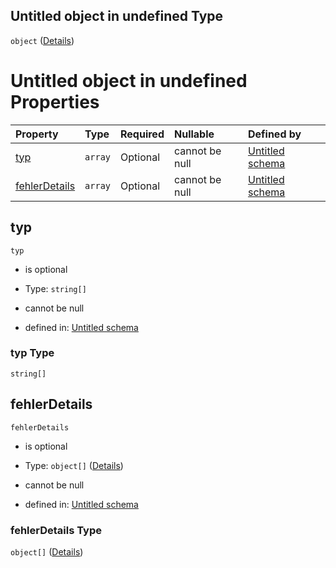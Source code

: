 ## Untitled object in undefined Type

`object` ([Details](fehler.md))

# Untitled object in undefined Properties

| Property                        | Type    | Required | Nullable       | Defined by                                                                                                                                                                  |
| :------------------------------ | :------ | :------- | :------------- | :-------------------------------------------------------------------------------------------------------------------------------------------------------------------------- |
| [typ](#typ)                     | `array` | Optional | cannot be null | [Untitled schema](fehlertyp.md "https://raw.githubusercontent.com/conuti-gmbh/bo4e/main/schemas/v1/enum/FehlerTyp.schema.json#/properties/typ")                             |
| [fehlerDetails](#fehlerdetails) | `array` | Optional | cannot be null | [Untitled schema](fehler-properties-fehlerdetails.md "https://raw.githubusercontent.com/conuti-gmbh/bo4e/main/schemas/v1/com/Fehler.schema.json#/properties/fehlerDetails") |

## typ



`typ`

*   is optional

*   Type: `string[]`

*   cannot be null

*   defined in: [Untitled schema](fehlertyp.md "https://raw.githubusercontent.com/conuti-gmbh/bo4e/main/schemas/v1/enum/FehlerTyp.schema.json#/properties/typ")

### typ Type

`string[]`

## fehlerDetails



`fehlerDetails`

*   is optional

*   Type: `object[]` ([Details](fehlerdetail.md))

*   cannot be null

*   defined in: [Untitled schema](fehler-properties-fehlerdetails.md "https://raw.githubusercontent.com/conuti-gmbh/bo4e/main/schemas/v1/com/Fehler.schema.json#/properties/fehlerDetails")

### fehlerDetails Type

`object[]` ([Details](fehlerdetail.md))
